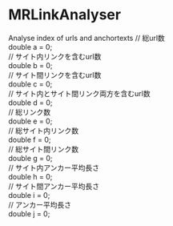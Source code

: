 # MRLinkAnalyser
Analyse index of urls and anchortexts
    // 総url数  
		double a = 0;  
		// サイト内リンクを含むurl数  
		double b = 0;  
		// サイト間リンクを含むurl数  
		double c = 0;  
		// サイト内とサイト間リンク両方を含むurl数  
		double d = 0;  
		// 総リンク数  
		double e = 0;  
		// 総サイト内リンク数  
		double f = 0;  
		// 総サイト間リンク数  
		double g = 0;  
		// サイト内アンカー平均長さ  
		double h = 0;  
		// サイト間アンカー平均長さ  
		double i = 0;  
		// アンカー平均長さ  
		double j = 0;  
